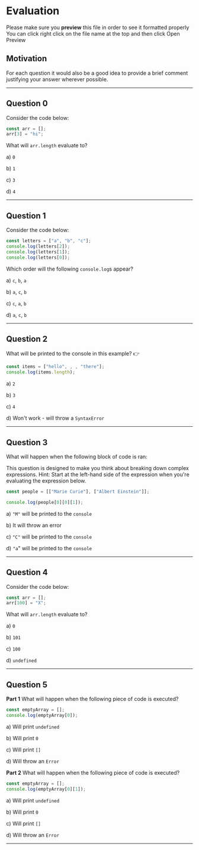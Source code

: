 # Evaluation

Please make sure you **preview** this file in order to see it formatted properly
You can click right click on the file name at the top and then click Open Preview

## Motivation

For each question it would also be a good idea to provide a brief comment justifying your answer wherever possible.

---

## Question 0

Consider the code below:

```js
const arr = [];
arr[3] = "hi";
```

What will `arr.length` evaluate to?

a) `0`

b) `1`

c) `3`

d) `4`

---

## Question 1

Consider the code below:

```js
const letters = ["a", "b", "c"];
console.log(letters[2]);
console.log(letters[1]);
console.log(letters[0]);
```

Which order will the following `console.log`s appear?

a) `c`, `b`, `a`

b) `a`, `c`, `b`

c) `c`, `a`, `b`

d) `a`, `c`, `b`

---

## Question 2

What will be printed to the console in this example? 👉

```js
const items = ["hello", , , "there"];
console.log(items.length);
```

a) `2`

b) `3`

c) `4`

d) Won't work - will throw a `SyntaxError`

---

## Question 3

What will happen when the following block of code is ran:

This question is designed to make you think about breaking down complex expressions.
Hint: Start at the left-hand side of the expression when you're evaluating the expression below.

```js
const people = [["Marie Curie"], ["Albert Einstein"]];

console.log(people[0][0][1]);
```

a) `"M"` will be printed to the `console`

b) It will throw an error

c) `"C"` will be printed to the `console`

d) `"a`" will be printed to the `console`

---

## Question 4

Consider the code below:

```js
const arr = [];
arr[100] = "X";
```

What will `arr.length` evaluate to?

a) `0`

b) `101`

c) `100`

d) `undefined`

---

## Question 5

**Part 1** What will happen when the following piece of code is executed?

```js
const emptyArray = [];
console.log(emptyArray[0]);
```

a) Will print `undefined`

b) Will print `0`

c) Will print `[]`

d) Will throw an `Error`

**Part 2** What will happen when the following piece of code is executed?

```js
const emptyArray = [];
console.log(emptyArray[0][1]);
```

a) Will print `undefined`

b) Will print `0`

c) Will print `[]`

d) Will throw an `Error`

---
